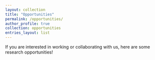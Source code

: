 ```yaml
---
layout: collection
title: "Opportunities"
permalink: /opportunities/
author_profile: true
collection: opportunities
entries_layout: list
---
```


If you are interested in working or collaborating with us, here are some research opportunities!